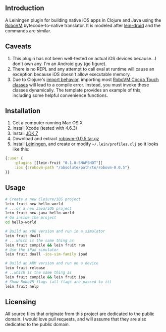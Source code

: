 ## Introduction

A Leiningen plugin for building native iOS apps in Clojure and Java using the [RoboVM](http://www.robovm.org) bytecode-to-native translator. It is modeled after [lein-droid](https://github.com/clojure-android/lein-droid) and the commands are similar.

## Caveats

1. This plugin has not been well-tested on actual iOS devices because...I don't own any. I'm an Android guy (go figure).
2. There is no REPL and any attempt to call eval at runtime will cause an exception because iOS doesn't allow executable memory.
3. Due to Clojure's [import behavior](https://groups.google.com/d/msg/clojure/tWSEsOk_pM4/y7kDQpEV-1gJ), importing most [RoboVM Cocoa Touch classes](https://github.com/robovm/robovm/tree/master/cocoatouch/src/main/java/org/robovm/cocoatouch) will lead to a compile error. Instead, you must invoke these classes dynamically. The template provides an example of this, including some helpful convenience functions.

## Installation

1. Get a computer running Mac OS X
2. Install Xcode (tested with 4.6.3)
3. Install [JDK 7](http://www.oracle.com/technetwork/java/javase/downloads/jdk7-downloads-1880260.html)
4. Download and extract [robovm-0.0.5.tar.gz](http://download.robovm.org/robovm-0.0.5.tar.gz)
5. Install [Leiningen](https://github.com/technomancy/leiningen), and create or modify `~/.lein/profiles.clj` so it looks like this:

```clojure
{:user {
    :plugins [[lein-fruit "0.1.0-SNAPSHOT"]]
    :ios {:robovm-path "/absolute/path/to/robovm-0.0.5"}
}}
```

## Usage

```bash
# Create a new Clojure/iOS project
lein fruit new hello-world
# ...or a new Java/iOS project
lein fruit new-java hello-world
# Go inside the project
cd hello-world

# Build an x86 version and run in a simulator
lein fruit doall
# ...which is the same thing as
lein fruit compile && lein fruit run
# Use the iPad simulator
lein fruit doall -ios-sim-family ipad

# Build an ARM version and run on a device
lein fruit release
# ..which is the same thing as
lein fruit compile && lein fruit ipa
# Show RoboVM flags (all flags are passed to it)
lein fruit help
```

## Licensing

All source files that originate from this project are dedicated to the public domain. I would love pull requests, and will assume that they are also dedicated to the public domain.

